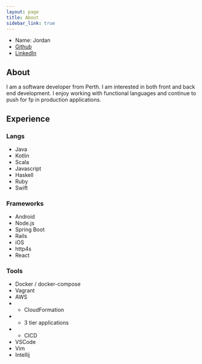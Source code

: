```yaml
---
layout: page
title: About
sidebar_link: true
---
```

- Name: Jordan
- [Github](https://github.com/jhuizy)
- [LinkedIn](https://www.linkedin.com/in/jordan-huizenga-610bab101/)

## About

I am a software developer from Perth. I am interested in both front and back end development. I enjoy working with functional languages and continue to push for fp in production applications.

## Experience

### Langs
- Java
- Kotlin
- Scala
- Javascript
- Haskell
- Ruby
- Swift

### Frameworks
- Android
- Node.js
- Spring Boot
- Rails
- iOS 
- http4s
- React

### Tools
- Docker / docker-compose
- Vagrant
- AWS
- - CloudFormation
- - 3 tier applications
- - CICD
- VSCode
- Vim
- Intellij

